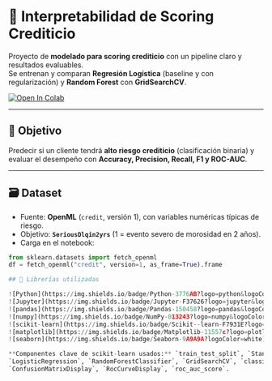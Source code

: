 # 🧠 Interpretabilidad de Scoring Crediticio

Proyecto de **modelado para scoring crediticio** con un pipeline claro y resultados evaluables.  
Se entrenan y comparan **Regresión Logística** (baseline y con regularización) y **Random Forest** con **GridSearchCV**.  


[![Open In Colab](https://colab.research.google.com/assets/colab-badge.svg)](https://colab.research.google.com/github/Koke-Oliva/Interpretabilidad-de-Scoring-Crediticio/blob/main/Interpretabilidad_de_Scoring_Crediticio.ipynb)

---

## 🎯 Objetivo
Predecir si un cliente tendrá **alto riesgo crediticio** (clasificación binaria) y evaluar el desempeño con **Accuracy, Precision, Recall, F1 y ROC-AUC**.

---

## 🗃️ Dataset
- Fuente: **OpenML** (`credit`, versión 1), con variables numéricas típicas de riesgo.
- Objetivo: **`SeriousDlqin2yrs`** (1 = evento severo de morosidad en 2 años).
- Carga en el notebook:
```python
from sklearn.datasets import fetch_openml
df = fetch_openml("credit", version=1, as_frame=True).frame

## 🧰 Librerías utilizadas

![Python](https://img.shields.io/badge/Python-3776AB?logo=python&logoColor=white)
![Jupyter](https://img.shields.io/badge/Jupyter-F37626?logo=jupyter&logoColor=white)
![pandas](https://img.shields.io/badge/Pandas-150458?logo=pandas&logoColor=white)
![numpy](https://img.shields.io/badge/NumPy-013243?logo=numpy&logoColor=white)
![scikit-learn](https://img.shields.io/badge/Scikit--learn-F7931E?logo=scikitlearn&logoColor=white)
![matplotlib](https://img.shields.io/badge/Matplotlib-11557c?logo=plotly&logoColor=white)
![seaborn](https://img.shields.io/badge/Seaborn-9A9A9A?logoColor=white)

**Componentes clave de scikit-learn usados:** `train_test_split`, `StandardScaler`,  
`LogisticRegression`, `RandomForestClassifier`, `GridSearchCV`, `classification_report`,  
`ConfusionMatrixDisplay`, `RocCurveDisplay`, `roc_auc_score`.
